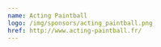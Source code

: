 ```yaml
---
name: Acting Paintball
logo: /img/sponsors/acting_paintball.png
href: http://www.acting-paintball.fr/
---
```

